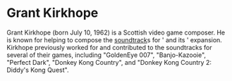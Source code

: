 # Grant Kirkhope

Grant Kirkhope (born July 10, 1962) is a Scottish video game composer. He is known for helping to compose the [soundtrack](soundtrack)s for ' and its ' expansion.
Kirkhope previously worked for and contributed to the soundtracks for several of their games, including "GoldenEye 007", "Banjo-Kazooie", "Perfect Dark", "Donkey Kong Country", and "Donkey Kong Country 2: Diddy's Kong Quest".